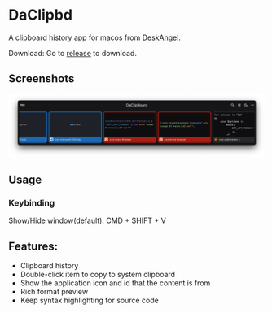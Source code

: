 # DaClipbd

A clipboard history app for macos from [DeskAngel](http://twitter.com/ideskangel).

Download: Go to [release](https://github.com/deskangel/DaClipbd/releases/) to download.

## Screenshots
![main-page](screenshots/main-page.png)

## Usage
### Keybinding
Show/Hide window(default): CMD + SHIFT + V

## Features:
* Clipboard history
* Double-click item to copy to system clipboard
* Show the application icon and id that the content is from
* Rich format preview
* Keep syntax highlighting for source code

